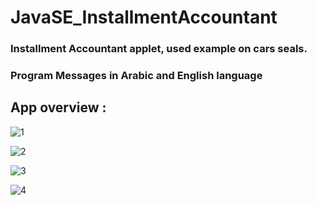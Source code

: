 # JavaSE_InstallmentAccountant

### Installment Accountant applet, used example on cars seals.
### Program Messages in Arabic and English language


## App overview :

![1](https://user-images.githubusercontent.com/59418749/189479433-3e813435-41a3-4f12-a543-aefdcaacd2b0.jpg)

![2](https://user-images.githubusercontent.com/59418749/189479289-b71cefba-e30b-42cd-a960-323a7e1bdcf5.jpg)

![3](https://user-images.githubusercontent.com/59418749/189479294-cf7e66cf-0fbf-48a6-8c68-522e5956a0b5.jpg)

![4](https://user-images.githubusercontent.com/59418749/189479299-06d0379e-b4cf-4d9c-8ec1-729f8209f788.jpg)
